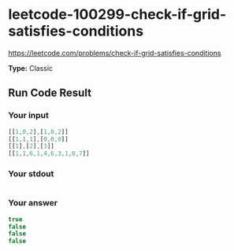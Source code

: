 # leetcode-100299-check-if-grid-satisfies-conditions

https://leetcode.com/problems/check-if-grid-satisfies-conditions

**Type:** Classic

## Run Code Result

### Your input

<!-- prettier-ignore -->
```js
[[1,0,2],[1,0,2]]
[[1,1,1],[0,0,0]]
[[1],[2],[3]]
[[1,1,6,1,4,6,3,1,0,7]]
```

### Your stdout

<!-- prettier-ignore -->
```js
```

### Your answer

<!-- prettier-ignore -->
```js
true
false
false
false
```
